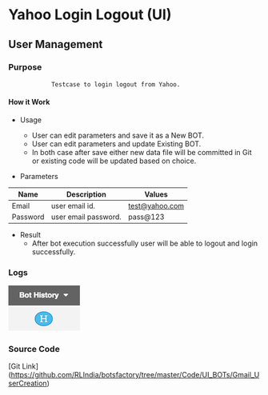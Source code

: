 # Yahoo Login Logout (UI)
## User Management

### Purpose 
				Testcase to login logout from Yahoo.

#### How it Work 

- Usage
	- User can edit parameters and save it as a New BOT.
	- User can edit parameters and update Existing BOT.
	- In both case after save either new data file will be committed in Git or existing code will be updated based on choice.
  
- Parameters

Name    |    Description           |      Values        
---------------|--------------------------|--------------------
 Email   | user email id.              |    test@yahoo.com             
 Password     | user email password.                |    pass@123           
	
- Result
   - After bot execution successfully user will be able to logout and login successfully.

### Logs
![BOT History](images/Bot_History_small.png)

### Source Code
   [Git Link]  (https://github.com/RLIndia/botsfactory/tree/master/Code/UI_BOTs/Gmail_UserCreation)
